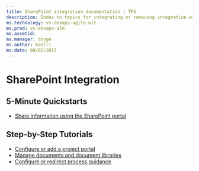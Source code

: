 ```yaml
---
title: SharePoint integration documentation | TFS
description: Index to topics for integrating or removing integration with SharePoint and Team Foundation Server (TFS)  
ms.technology: vs-devops-agile-wit
ms.prod: vs-devops-alm
ms.assetid:  
ms.manager: douge
ms.author: kaelli
ms.date: 08/02/2017
---
```


# SharePoint Integration  
  


## 5-Minute Quickstarts  
- [Share information using the SharePoint portal](../../report/sharepoint-dashboards/share-information-using-the-project-portal.md)


## Step-by-Step Tutorials

- [Configure or add a project portal](../../report/sharepoint-dashboards/configure-or-add-a-project-portal.md)    
- [Manage documents and document libraries](../../report/sharepoint-dashboards/manage-documents-and-document-libraries.md)  
- [Configure or redirect process guidance](../../report/sharepoint-dashboards/configure-or-redirect-process-guidance.md)



   